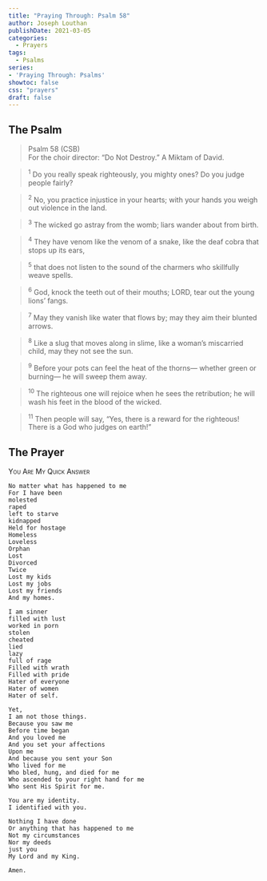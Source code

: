 ```yaml
---
title: "Praying Through: Psalm 58"
author: Joseph Louthan
publishDate: 2021-03-05
categories:
  - Prayers
tags:
  - Psalms
series:
- 'Praying Through: Psalms'
showtoc: false
css: "prayers"
draft: false
---
```

## The Psalm

>Psalm 58 (CSB)  
><sup></sup> For the choir director: “Do Not Destroy.” A Miktam of David. 

><sup>1</sup> Do you really speak righteously, you mighty ones? Do you judge people fairly? 

><sup>2</sup> No, you practice injustice in your hearts; with your hands you weigh out violence in the land. 

><sup>3</sup> The wicked go astray from the womb; liars wander about from birth. 

><sup>4</sup> They have venom like the venom of a snake, like the deaf cobra that stops up its ears, 

><sup>5</sup> that does not listen to the sound of the charmers who skillfully weave spells. 

><sup>6</sup> God, knock the teeth out of their mouths; LORD, tear out the young lions’ fangs. 

><sup>7</sup> May they vanish like water that flows by; may they aim their blunted arrows. 

><sup>8</sup> Like a slug that moves along in slime, like a woman’s miscarried child, may they not see the sun. 

><sup>9</sup> Before your pots can feel the heat of the thorns— whether green or burning— he will sweep them away. 

><sup>10</sup> The righteous one will rejoice when he sees the retribution; he will wash his feet in the blood of the wicked. 

><sup>11</sup> Then people will say, “Yes, there is a reward for the righteous! There is a God who judges on earth!”

## The Prayer

<div style="font-variant: small-caps;">
You Are My Quick Answer
</div>

```text
No matter what has happened to me
For I have been
molested
raped
left to starve
kidnapped
Held for hostage
Homeless
Loveless
Orphan
Lost
Divorced
Twice
Lost my kids
Lost my jobs
Lost my friends
And my homes.

I am sinner
filled with lust
worked in porn
stolen
cheated
lied
lazy
full of rage
Filled with wrath
Filled with pride
Hater of everyone
Hater of women
Hater of self.

Yet,
I am not those things.
Because you saw me 
Before time began
And you loved me
And you set your affections 
Upon me
And because you sent your Son
Who lived for me
Who bled, hung, and died for me
Who ascended to your right hand for me
Who sent His Spirit for me.

You are my identity.
I identified with you.

Nothing I have done
Or anything that has happened to me
Not my circumstances
Nor my deeds
just you
My Lord and my King.

Amen.
```

